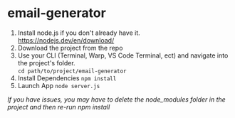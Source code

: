 # email-generator

 1. Install node.js if you don't already have it. https://nodejs.dev/en/download/
 2. Download the project from the repo
 3. Use your CLI (Terminal, Warp, VS Code Terminal, ect) and navigate into the project's folder.  
 `cd path/to/project/email-generator`
 4. Install Dependencies
`npm install`
 5. Launch App
 `node server.js `

*If you have issues, you may have to delete the node_modules folder in the project and then re-run npm install*
